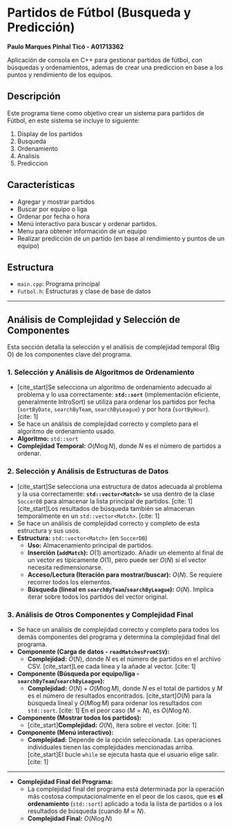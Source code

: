 # Partidos de Fútbol (Busqueda y Predicción)

**Paulo Marques Pinhal Ticó - A01713362**

Aplicación de consola en C++ para gestionar partidos de fútbol, con búsquedas y ordenamientos, ademas de crear una prediccion en base a los puntos y rendimiento de los equipos.

## Descripción

Este programa tiene como objetivo crear un sistema para partidos de Fútbol, en este sistema se incluye lo siguiente:

1.  Display de los partidos
2.  Busqueda
3.  Ordenamiento
4.  Analisis
5.  Prediccion

## Características

* Agregar y mostrar partidos
* Buscar por equipo o liga
* Ordenar por fecha o hora
* Menú interactivo para buscar y ordenar partidos.
* Menu para obtener información de un equipo
* Realizar predicción de un partido (en base al rendimiento y puntos de un equipo)

## Estructura

* `main.cpp`: Programa principal
* `Futbol.h`: Estructuras y clase de base de datos

---

## Análisis de Complejidad y Selección de Componentes

Esta sección detalla la selección y el análisis de complejidad temporal (Big O) de los componentes clave del programa.

### 1. Selección y Análisis de Algoritmos de Ordenamiento

* [cite_start]Se selecciona un algoritmo de ordenamiento adecuado al problema y lo usa correctamente: **`std::sort`** (implementación eficiente, generalmente IntroSort) se utiliza para ordenar los partidos por fecha (`sortByDate`, `searchByTeam`, `searchByLeague`) y por hora (`sortByHour`). [cite: 1]
* Se hace un análisis de complejidad correcto y completo para el algoritmo de ordenamiento usado.
* **Algoritmo:** `std::sort`
* **Complejidad Temporal:** $O(N \log N)$, donde $N$ es el número de partidos a ordenar.

### 2. Selección y Análisis de Estructuras de Datos

* [cite_start]Se selecciona una estructura de datos adecuada al problema y la usa correctamente: **`std::vector<Match>`** se usa dentro de la clase `SoccerDB` para almacenar la lista principal de partidos. [cite: 1] [cite_start]Los resultados de búsqueda también se almacenan temporalmente en un `std::vector<Match>`. [cite: 1]
* Se hace un análisis de complejidad correcto y completo de esta estructura y sus usos.
* **Estructura:** `std::vector<Match>` (en `SoccerDB`)
    * **Uso:** Almacenamiento principal de partidos.
    * **Inserción (`addMatch`):** $O(1)$ amortizado. Añadir un elemento al final de un vector es típicamente $O(1)$, pero puede ser $O(N)$ si el vector necesita redimensionarse.
    * **Acceso/Lectura (Iteración para mostrar/buscar):** $O(N)$. Se requiere recorrer todos los elementos.
    * **Búsqueda (lineal en `searchByTeam`/`searchByLeague`):** $O(N)$. Implica iterar sobre todos los partidos del vector original.

### 3. Análisis de Otros Componentes y Complejidad Final

* Se hace un análisis de complejidad correcto y completo para todos los demás componentes del programa y determina la complejidad final del programa.
* **Componente (Carga de datos - `readMatchesFromCSV`):**
    * **Complejidad:** $O(N)$, donde $N$ es el número de partidos en el archivo CSV. [cite_start]Lee cada línea y la añade al vector. [cite: 1]
* **Componente (Búsqueda por equipo/liga - `searchByTeam`/`searchByLeague`):**
    * **Complejidad:** $O(N) + O(M \log M)$, donde $N$ es el total de partidos y $M$ es el número de resultados encontrados. [cite_start]$O(N)$ para la búsqueda lineal y $O(M \log M)$ para ordenar los resultados con `std::sort`. [cite: 1] En el peor caso ($M=N$), es $O(N \log N)$.
* **Componente (Mostrar todos los partidos):**
    * [cite_start]**Complejidad:** $O(N)$, itera sobre el vector. [cite: 1]
* **Componente (Menú interactivo):**
    * **Complejidad:** Depende de la opción seleccionada. Las operaciones individuales tienen las complejidades mencionadas arriba. [cite_start]El bucle `while` se ejecuta hasta que el usuario elige salir. [cite: 1]

---

* **Complejidad Final del Programa:**
    * La complejidad final del programa está determinada por la operación más costosa computacionalmente en el peor de los casos, que es **el ordenamiento** (`std::sort`) aplicado a toda la lista de partidos o a los resultados de búsqueda (cuando $M \approx N$).
    * **Complejidad Final:** $O(N \log N)$
